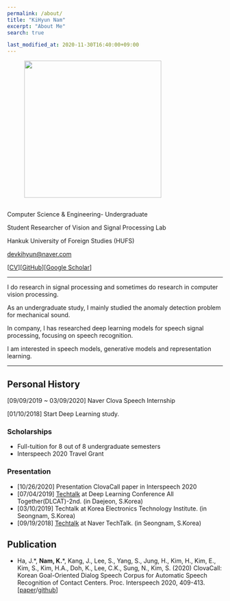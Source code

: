 ```yaml
---
permalink: /about/
title: "KiHyun Nam"
excerpt: "About Me"
search: true

last_modified_at: 2020-11-30T16:40:00+09:00
---
```


<figure class="align-left" style="margin-bottom:30px; margin-top:0px;">
  <img src="{{ site.url }}{{ site.baseurl }}/assets/images/KiHyun%20Nam.png" alt="" 
       style="margin-bottom: 0px; heigth: 320px; width: 320px;">
</figure> 


Computer Science & Engineering- Undergraduate

Student Researcher of Vision and Signal Processing Lab

Hankuk University of Foreign Studies (HUFS)

[devkihyun@naver.com](mailto:devkihyun@naver.com)

[[CV](https://github.com/DevKiHyun/devkihyun.github.io/raw/master/assets/docs/KiHyun_CV_201130.pdf)][[GitHub](https://github.com/devkihyun)][[Google Scholar](https://scholar.google.com/citations?user=aSWMxhYAAAAJ&hl=en&oi=sra)]

---

I do research in signal processing and sometimes do research in computer vision processing. 

As an undergraduate study, I mainly studied the anomaly detection problem for mechanical sound.

In company, I has researched deep learning models for speech signal processing, focusing on speech recognition.

I am interested in speech models, generative models and representation learning.

---

## Personal History

[09/09/2019 ~ 03/09/2020] Naver Clova Speech Internship

[01/10/2018] Start Deep Learning study.

### Scholarships
- Full-tuition for 8 out of 8 undergraduate semesters
- Interspeech 2020 Travel Grant

### Presentation
- [10/26/2020] Presentation ClovaCall paper in Interspeech 2020
- [07/04/2019] [Techtalk](https://docs.google.com/presentation/d/18a4EyWXfyHsm9lhMPY1G-dZ9k5AC8s_yaK25Sa2xyj0/edit) at Deep Learning Conference All Together(DLCAT)-2nd. (in Daejeon, S.Korea)
- [03/10/2019] Techtalk at Korea Electronics Technology Institute. (in Seongnam, S.Korea)
- [09/19/2018] [Techtalk](https://www.youtube.com/watch?v=nvsYKSHw0jo) at Naver TechTalk. (in Seongnam, S.Korea)


## Publication
- Ha, J.\*, **Nam, K.**\*, Kang, J., Lee, S., Yang, S., Jung, H., Kim, H., Kim, E., Kim, S., Kim, H.A., Doh, K., Lee, C.K., Sung, N., Kim, S. (2020) ClovaCall: Korean Goal-Oriented Dialog Speech Corpus for Automatic Speech Recognition of Contact Centers. Proc. Interspeech 2020, 409-413.[[paper](https://arxiv.org/abs/2004.09367)/[github](https://github.com/clovaai/ClovaCall)]

